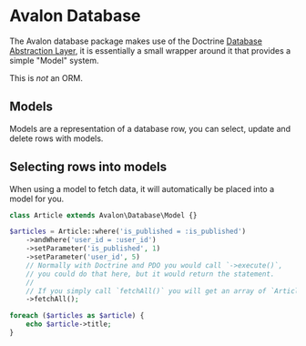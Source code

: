 # Avalon Database

The Avalon database package makes use of the Doctrine [Database Abstraction Layer][1],
it is essentially a small wrapper around it that provides a simple "Model" system.

This is _not_ an ORM.

## Models

Models are a representation of a database row, you can select, update and delete
rows with models.

## Selecting rows into models

When using a model to fetch data, it will automatically be placed into a model
for you.

```php
class Article extends Avalon\Database\Model {}

$articles = Article::where('is_published = :is_published')
    ->andWhere('user_id = :user_id')
    ->setParameter('is_published', 1)
    ->setParameter('user_id', 5)
    // Normally with Doctrine and PDO you would call `->execute()`,
    // you could do that here, but it would return the statement.
    //
    // If you simply call `fetchAll()` you will get an array of `Article` models.
    ->fetchAll();

foreach ($articles as $article) {
    echo $article->title;
}
```

[1]: http://www.doctrine-project.org/projects/dbal.html
